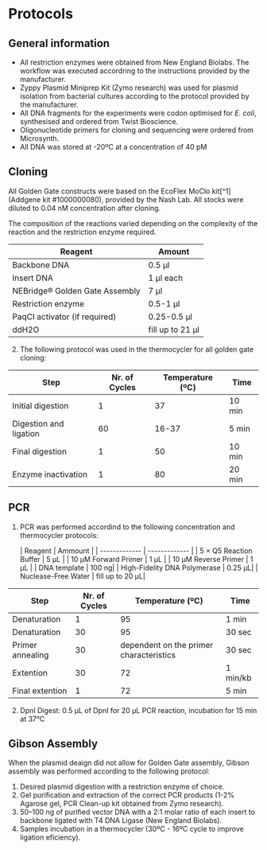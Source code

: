 # Protocols


## General information 

+ All restriction enzymes were obtained from New England Biolabs. The workflow was executed accordring to the instructions provided by the manufacturer.
+ Zyppy Plasmid Miniprep Kit (Zymo research) was used for plasmid isolation from bacterial cultures according to the protocol provided by the manufacturer.
+ All DNA fragments for the experiments were codon optimised for _E. coli_, synthesised and ordered from Twist Bioscience.
+ Oligonucleotide primers for cloning and sequencing were ordered from Microsynth.
+ All DNA was stored at -20ºC at a concentration of 40 pM 

## Cloning

All Golden Gate constructs were based on the EcoFlex MoClo kit[^1] (Addgene kit #1000000080), provided by the Nash Lab. All stocks were diluted to 0.04 nM concentration after cloning.

The composition of the reactions varied depending on the complexity of the reaction and the restriction enzyme required. 

| Reagent  | Amount |
| ------------- | ------------- |
| Backbone DNA  | 0.5 µl  |
| Insert DNA  | 1 µl each |
| NEBridge® Golden Gate Assembly | 7 μl |
| Restriction enzyme  | 0.5-1 μl |
| PaqCI activator (if required)  | 0.25-0.5 μl |
| ddH2O  | fill up to 21 μl |

2. The following protocol was used in the thermocycler for all golden gate cloning:
 


| Step  | Nr. of Cycles | Temperature (ºC)|Time|
| ------------- | ------------- |------------- |------------- |
| Initial digestion | 1  |37  |10 min  |
| Digestion and ligation | 60 | 16-37 |5 min  |
| Final digestion  | 1  |50 | 10 min  |
| Enzyme inactivation | 1   |80 |20 min  |

## PCR

1. PCR was performed accordind to the following concentration and thermocycler protocols:

   | Reagent  | Ammount |
| ------------- | ------------- |
| 5 × Q5 Reaction Buffer | 5 µL  |
| 10 µM Forward Primer | 1 µL |
| 10 µM Reverse Primer  | 1 µL |
| DNA template  | 100 ng|
| High-Fidelity DNA Polymerase  | 0.25 µL|
| Nuclease-Free Water | fill up to 20 µL|

| Step  | Nr. of Cycles | Temperature (ºC)|Time|
| ------------- | ------------- |------------- |------------- |
| Denaturation | 1  |95  |1 min  |
| Denaturation | 30  |95  |30 sec  |
| Primer annealing | 30 | dependent on the primer characteristics |30 sec  |
| Extention  | 30 | 72 | 1 min/kb  |
| Final extention  | 1 | 72 | 5 min  |

2. DpnI Digest: 0.5 μL of DpnI for 20 μL PCR reaction, incubation for 15 min at 37°C




## Gibson Assembly
When the plasmid deaign did not allow for Golden Gate assembly, Gibson assembly was performed according to the following protocol:

1. Desired plasmid digestion with a restriction enzyme of choice.
2. Gel purification and extraction of the correct PCR products (1-2% Agarose gel, PCR Clean-up kit obtained from Zymo research).
3. 50–100 ng of purified vector DNA with a 2:1 molar ratio of each insert to backbone ligated with T4 DNA Ligase (New England Biolabs).
6. Samples incubation in a thermocycler (30ºC - 16ºC cycle to improve ligation eficiency).

